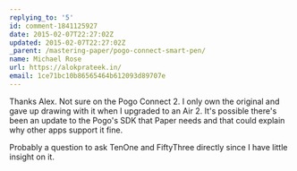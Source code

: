 ```yaml
---
replying_to: '5'
id: comment-1841125927
date: 2015-02-07T22:27:02Z
updated: 2015-02-07T22:27:02Z
_parent: /mastering-paper/pogo-connect-smart-pen/
name: Michael Rose
url: https://alokprateek.in/
email: 1ce71bc10b86565464b612093d89707e
---
```


Thanks Alex. Not sure on the Pogo Connect 2. I only own the original and gave up
drawing with it when I upgraded to an Air 2. It's possible there's been an
update to the Pogo's SDK that Paper needs and that could explain why other apps
support it fine.

Probably a question to ask TenOne and FiftyThree directly since I have little
insight on it.
